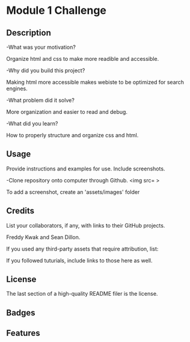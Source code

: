 # Module 1 Challenge

## Description

-What was your motivation?

Organize html and css to make more readible and accessible.

-Why did you build this project?

Making html more accessible makes webiste to be optimized for search engines.

-What problem did it solve?

More organization and easier to read and debug.

-What did you learn?

How to properly structure and organize css and html. 

## Usage

Provide instructions and examples for use. Include screenshots. 

-Clone repository onto computer through Github.
<img src= >

To add a screenshot, create an 'assets/images' folder



## Credits

List your collaborators, if any, with links to their GitHub projects.

Freddy Kwak and Sean Dillon.

If you used any third-party assets that require attribution, list:

If you followed tuturials, include links to those here as well.

## License

The last section of a high-quality README filer is the license.

## Badges

## Features


